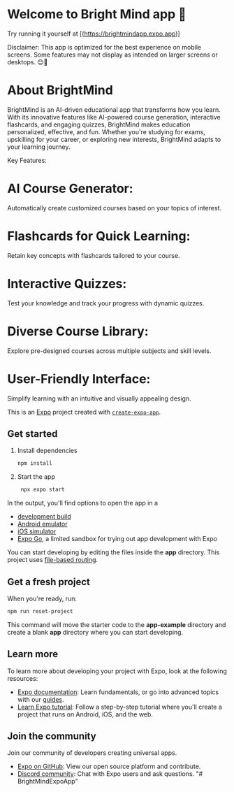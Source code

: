 # Welcome to Bright Mind app 👋
Try running it yourself at [(https://brightmindapp.expo.app)]

Disclaimer: This app is optimized for the best experience on mobile screens. Some features may not display as intended on larger screens or desktops. 😊📱 

# About BrightMind
BrightMind is an AI-driven educational app that transforms how you learn. With its innovative features like AI-powered course generation, interactive flashcards, and engaging quizzes, BrightMind makes education personalized, effective, and fun. Whether you're studying for exams, upskilling for your career, or exploring new interests, BrightMind adapts to your learning journey.

Key Features:
# AI Course Generator: 
Automatically create customized courses based on your topics of interest.

# Flashcards for Quick Learning:
Retain key concepts with flashcards tailored to your course.

# Interactive Quizzes:
Test your knowledge and track your progress with dynamic quizzes.

# Diverse Course Library:
Explore pre-designed courses across multiple subjects and skill levels.

# User-Friendly Interface: 
Simplify learning with an intuitive and visually appealing design.

This is an [Expo](https://expo.dev) project created with [`create-expo-app`](https://www.npmjs.com/package/create-expo-app).

## Get started

1. Install dependencies

   ```bash
   npm install
   ```

2. Start the app

   ```bash
    npx expo start
   ```

In the output, you'll find options to open the app in a

- [development build](https://docs.expo.dev/develop/development-builds/introduction/)
- [Android emulator](https://docs.expo.dev/workflow/android-studio-emulator/)
- [iOS simulator](https://docs.expo.dev/workflow/ios-simulator/)
- [Expo Go](https://expo.dev/go), a limited sandbox for trying out app development with Expo

You can start developing by editing the files inside the **app** directory. This project uses [file-based routing](https://docs.expo.dev/router/introduction).

## Get a fresh project

When you're ready, run:

```bash
npm run reset-project
```

This command will move the starter code to the **app-example** directory and create a blank **app** directory where you can start developing.

## Learn more

To learn more about developing your project with Expo, look at the following resources:

- [Expo documentation](https://docs.expo.dev/): Learn fundamentals, or go into advanced topics with our [guides](https://docs.expo.dev/guides).
- [Learn Expo tutorial](https://docs.expo.dev/tutorial/introduction/): Follow a step-by-step tutorial where you'll create a project that runs on Android, iOS, and the web.

## Join the community

Join our community of developers creating universal apps.

- [Expo on GitHub](https://github.com/expo/expo): View our open source platform and contribute.
- [Discord community](https://chat.expo.dev): Chat with Expo users and ask questions.
"# BrightMindExpoApp" 
